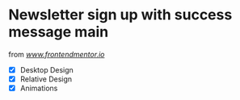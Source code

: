 # Newsletter sign up with success message main

from *www.frontendmentor.io*

- [x] Desktop Design
- [x] Relative Design
- [x] Animations
